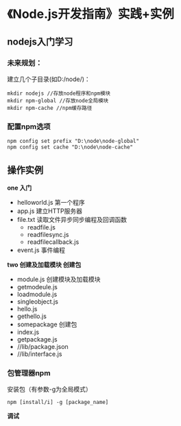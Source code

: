 《Node.js开发指南》实践+实例
======

## nodejs入门学习

### 未来规划：

建立几个子目录(如D:/node/)：

	mkdir nodejs //存放node程序和npm模块
	mkdir npm-global //存放node全局模块
	mkdir npm-cache //npm缓存路径

### 配置npm选项

	npm config set prefix "D:\node\node-global"
	npm config set cache "D:\node\node-cache"

## 操作实例

**one 入门**

- helloworld.js     第一个程序
- app.js            建立HTTP服务器
- file.txt          读取文件异步同步编程及回调函数
  - readfile.js
  - readfilesync.js
  - readfilecallback.js
- event.js          事件编程

**two 创建及加载模块 创建包**

- module.js         创建模块及加载模块
 - getmodeule.js
 - loadmodule.js
 - singleobject.js
 - hello.js
 - gethello.js
- somepackage        创建包
 - index.js
 - getpackage.js
 - //lib/package.json
 - //lib/interface.js

### 包管理器npm

安装包（有参数-g为全局模式）

	npm [install/i] -g [package_name]

**调试**




 